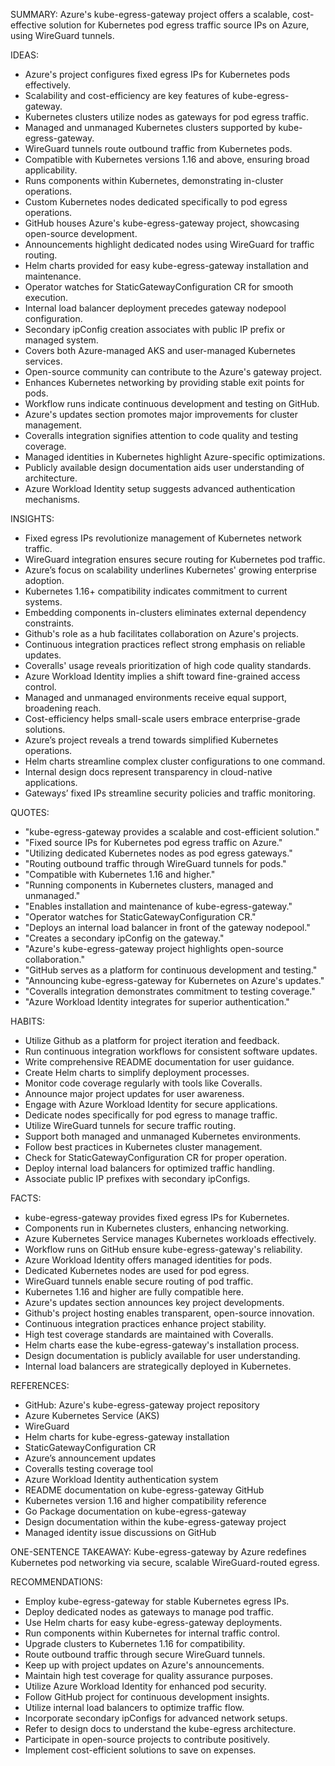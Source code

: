 SUMMARY:
Azure's kube-egress-gateway project offers a scalable, cost-effective solution for Kubernetes pod egress traffic source IPs on Azure, using WireGuard tunnels.

IDEAS:
- Azure's project configures fixed egress IPs for Kubernetes pods effectively.
- Scalability and cost-efficiency are key features of kube-egress-gateway.
- Kubernetes clusters utilize nodes as gateways for pod egress traffic.
- Managed and unmanaged Kubernetes clusters supported by kube-egress-gateway.
- WireGuard tunnels route outbound traffic from Kubernetes pods.
- Compatible with Kubernetes versions 1.16 and above, ensuring broad applicability.
- Runs components within Kubernetes, demonstrating in-cluster operations.
- Custom Kubernetes nodes dedicated specifically to pod egress operations.
- GitHub houses Azure's kube-egress-gateway project, showcasing open-source development.
- Announcements highlight dedicated nodes using WireGuard for traffic routing.
- Helm charts provided for easy kube-egress-gateway installation and maintenance.
- Operator watches for StaticGatewayConfiguration CR for smooth execution.
- Internal load balancer deployment precedes gateway nodepool configuration.
- Secondary ipConfig creation associates with public IP prefix or managed system.
- Covers both Azure-managed AKS and user-managed Kubernetes services.
- Open-source community can contribute to the Azure's gateway project.
- Enhances Kubernetes networking by providing stable exit points for pods.
- Workflow runs indicate continuous development and testing on GitHub.
- Azure's updates section promotes major improvements for cluster management.
- Coveralls integration signifies attention to code quality and testing coverage.
- Managed identities in Kubernetes highlight Azure-specific optimizations.
- Publicly available design documentation aids user understanding of architecture.
- Azure Workload Identity setup suggests advanced authentication mechanisms.

INSIGHTS:
- Fixed egress IPs revolutionize management of Kubernetes network traffic.
- WireGuard integration ensures secure routing for Kubernetes pod traffic.
- Azure’s focus on scalability underlines Kubernetes' growing enterprise adoption.
- Kubernetes 1.16+ compatibility indicates commitment to current systems.
- Embedding components in-clusters eliminates external dependency constraints.
- Github's role as a hub facilitates collaboration on Azure's projects.
- Continuous integration practices reflect strong emphasis on reliable updates.
- Coveralls' usage reveals prioritization of high code quality standards.
- Azure Workload Identity implies a shift toward fine-grained access control.
- Managed and unmanaged environments receive equal support, broadening reach.
- Cost-efficiency helps small-scale users embrace enterprise-grade solutions.
- Azure’s project reveals a trend towards simplified Kubernetes operations.
- Helm charts streamline complex cluster configurations to one command.
- Internal design docs represent transparency in cloud-native applications.
- Gateways’ fixed IPs streamline security policies and traffic monitoring.

QUOTES:
- "kube-egress-gateway provides a scalable and cost-efficient solution."
- "Fixed source IPs for Kubernetes pod egress traffic on Azure."
- "Utilizing dedicated Kubernetes nodes as pod egress gateways."
- "Routing outbound traffic through WireGuard tunnels for pods."
- "Compatible with Kubernetes 1.16 and higher."
- "Running components in Kubernetes clusters, managed and unmanaged."
- "Enables installation and maintenance of kube-egress-gateway."
- "Operator watches for StaticGatewayConfiguration CR."
- "Deploys an internal load balancer in front of the gateway nodepool."
- "Creates a secondary ipConfig on the gateway."
- "Azure's kube-egress-gateway project highlights open-source collaboration."
- "GitHub serves as a platform for continuous development and testing."
- "Announcing kube-egress-gateway for Kubernetes on Azure's updates."
- "Coveralls integration demonstrates commitment to testing coverage."
- "Azure Workload Identity integrates for superior authentication."

HABITS:
- Utilize Github as a platform for project iteration and feedback.
- Run continuous integration workflows for consistent software updates.
- Write comprehensive README documentation for user guidance.
- Create Helm charts to simplify deployment processes.
- Monitor code coverage regularly with tools like Coveralls.
- Announce major project updates for user awareness.
- Engage with Azure Workload Identity for secure applications.
- Dedicate nodes specifically for pod egress to manage traffic.
- Utilize WireGuard tunnels for secure traffic routing.
- Support both managed and unmanaged Kubernetes environments.
- Follow best practices in Kubernetes cluster management.
- Check for StaticGatewayConfiguration CR for proper operation.
- Deploy internal load balancers for optimized traffic handling.
- Associate public IP prefixes with secondary ipConfigs.

FACTS:
- kube-egress-gateway provides fixed egress IPs for Kubernetes.
- Components run in Kubernetes clusters, enhancing networking.
- Azure Kubernetes Service manages Kubernetes workloads effectively.
- Workflow runs on GitHub ensure kube-egress-gateway's reliability.
- Azure Workload Identity offers managed identities for pods.
- Dedicated Kubernetes nodes are used for pod egress.
- WireGuard tunnels enable secure routing of pod traffic.
- Kubernetes 1.16 and higher are fully compatible here.
- Azure's updates section announces key project developments.
- Github's project hosting enables transparent, open-source innovation.
- Continuous integration practices enhance project stability.
- High test coverage standards are maintained with Coveralls.
- Helm charts ease the kube-egress-gateway's installation process.
- Design documentation is publicly available for user understanding.
- Internal load balancers are strategically deployed in Kubernetes.

REFERENCES:
- GitHub: Azure's kube-egress-gateway project repository
- Azure Kubernetes Service (AKS)
- WireGuard
- Helm charts for kube-egress-gateway installation
- StaticGatewayConfiguration CR
- Azure’s announcement updates
- Coveralls testing coverage tool
- Azure Workload Identity authentication system
- README documentation on kube-egress-gateway GitHub
- Kubernetes version 1.16 and higher compatibility reference
- Go Package documentation on kube-egress-gateway
- Design documentation within the kube-egress-gateway project
- Managed identity issue discussions on GitHub

ONE-SENTENCE TAKEAWAY:
Kube-egress-gateway by Azure redefines Kubernetes pod networking via secure, scalable WireGuard-routed egress.

RECOMMENDATIONS:
- Employ kube-egress-gateway for stable Kubernetes egress IPs.
- Deploy dedicated nodes as gateways to manage pod traffic.
- Use Helm charts for easy kube-egress-gateway deployments.
- Run components within Kubernetes for internal traffic control.
- Upgrade clusters to Kubernetes 1.16 for compatibility.
- Route outbound traffic through secure WireGuard tunnels.
- Keep up with project updates on Azure's announcements.
- Maintain high test coverage for quality assurance purposes.
- Utilize Azure Workload Identity for enhanced pod security.
- Follow GitHub project for continuous development insights.
- Utilize internal load balancers to optimize traffic flow.
- Incorporate secondary ipConfigs for advanced network setups.
- Refer to design docs to understand the kube-egress architecture.
- Participate in open-source projects to contribute positively.
- Implement cost-efficient solutions to save on expenses.